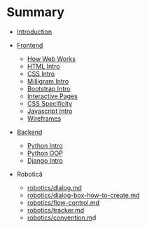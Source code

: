 # Summary

* [Introduction](README.md)
* [Frontend](frontend.md)
  * [How Web Works](/frontend/01-how-web-works.md)
  * [HTML Intro](/frontend/02-html-intro.md)
  * [CSS Intro](/frontend/03-css-intro.md)
  * [Milligram Intro](/frontend/04-milligram-intro.md)
  * [Bootstrap Intro](/frontend/05-bootstrap-intro.md)
  * [Interactive Pages](/frontend/x01-interactive.md)
  * [CSS Specificity](/frontend/x02-css-specificity.md)
  * [Javascript Intro](/frontend/x03-js-intro.md)
  * [Wireframes](/frontend/xx01-wireframes.md)
* [Backend](/backend/README.md)
  * [Python Intro](/backend/01-python-intro.md)
  * [Python OOP](/backend/02-python-oop.md)
  * [Django Intro](/backend/03-django-intro.md)

* Robotică
  * [robotics/dialog.md](/robotics/dialog.md)
  * [robotics/dialog-box-how-to-create.md](/robotics/dialog-box-how-to-create.md)
  * [robotics/flow-control.md](/robotics/flow-control.md)
  * [robotics/tracker.md](/robotics/tracker.md)
  * [robotics/convention.m](/robotics/convention.md)d



